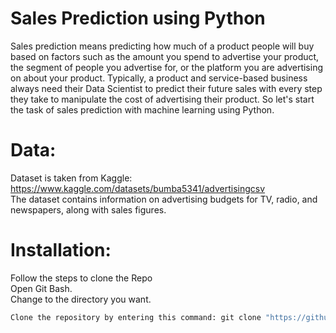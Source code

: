 # Sales Prediction using Python
Sales prediction means predicting how much of a product people will buy based on factors such as the amount you spend to advertise your product, the segment of people you advertise for, or the platform you are advertising on about your product.
Typically, a product and service-based business always need their Data Scientist to predict their future sales with every step they take to manipulate the cost of advertising their product. So let's start the task of sales prediction with machine learning using Python.

# Data:
Dataset is taken from Kaggle: https://www.kaggle.com/datasets/bumba5341/advertisingcsv
<br>
The dataset contains information on advertising budgets for TV, radio, and newspapers, along with sales figures.

# Installation:
Follow the steps to clone the Repo
<br>
Open Git Bash.
<br>
Change to the directory you want.
<br>
```bash
Clone the repository by entering this command: git clone "https://github.com/Sainy-Mishra/Sales-Prediction.git"
```
